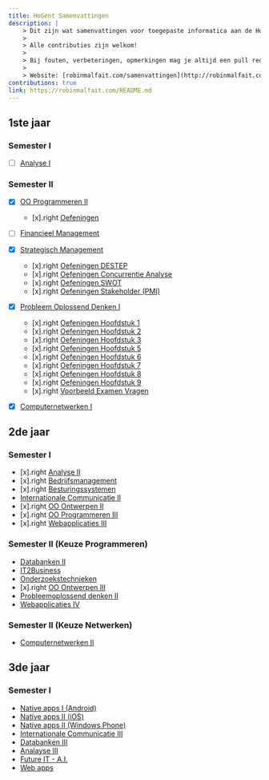 ```yaml
---
title: HoGent Samenvattingen
description: |
    > Dit zijn wat samenvattingen voor toegepaste informatica aan de HoGent.
    >
    > Alle contributies zijn welkom!
    >
    > Bij fouten, verbeteringen, opmerkingen mag je altijd een pull request sturen of melden bij issues op [GitHub](https://github.com/RobinMalfait/HoGent-Samenvattingen)
    >
    > Website: [robinmalfait.com/samenvattingen](http://robinmalfait.com/samenvattingen).
contributions: true
link: https://robinmalfait.com/README.md
---
```



## 1ste jaar

### Semester I

* [ ] [Analyse I](1ste-jaar/semester-I/Analyse-I.md)

### Semester II

* [x] [OO Programmeren II](1ste-jaar/semester-II/OO-Progammeren-II.md)
    * [x].right [Oefeningen](1ste-jaar/semester-II/Oefeningen-OO-Programmeren-II/index.md)

* [ ] [Financieel Management](1ste-jaar/semester-II/Financieel-Management.md)

* [x] [Strategisch Management](1ste-jaar/semester-II/Strategisch-Management.md)
    * [x].right [Oefeningen DESTEP](1ste-jaar/semester-II/Oefeningen-Strategisch-Management/Oefeningen-DESTEP.md)
    * [x].right [Oefeningen Concurrentie Analyse](1ste-jaar/semester-II/Oefeningen-Strategisch-Management/Oefeningen-Concurrentie-Analyse.md)
    * [x].right [Oefeningen SWOT](1ste-jaar/semester-II/Oefeningen-Strategisch-Management/Oefeningen-SWOT.md)
    * [x].right [Oefeningen Stakeholder (PMI)](1ste-jaar/semester-II/Oefeningen-Strategisch-Management/Oefeningen-PMI.md)

* [x] [Probleem Oplossend Denken I](1ste-jaar/semester-II/Probleem-Oplossend-Denken-I.md)
    * [x].right [Oefeningen Hoofdstuk 1](1ste-jaar/semester-II/Oefeningen-Probleem-Oplossend-Denken-I/1.4.oefeningen.md)
    * [x].right [Oefeningen Hoofdstuk 2](1ste-jaar/semester-II/Oefeningen-Probleem-Oplossend-Denken-I/2.3.oefeningen.md)
    * [x].right [Oefeningen Hoofdstuk 3](1ste-jaar/semester-II/Oefeningen-Probleem-Oplossend-Denken-I/3.4.oefeningen.md)
    * [x].right [Oefeningen Hoofdstuk 5](1ste-jaar/semester-II/Oefeningen-Probleem-Oplossend-Denken-I/5.6.oefeningen.md)
    * [x].right [Oefeningen Hoofdstuk 6](1ste-jaar/semester-II/Oefeningen-Probleem-Oplossend-Denken-I/6.5.oefeningen.md)
    * [x].right [Oefeningen Hoofdstuk 7](1ste-jaar/semester-II/Oefeningen-Probleem-Oplossend-Denken-I/7.4.oefeningen.md)
    * [x].right [Oefeningen Hoofdstuk 8](1ste-jaar/semester-II/Oefeningen-Probleem-Oplossend-Denken-I/8.5.oefeningen.md)
    * [x].right [Oefeningen Hoofdstuk 9](1ste-jaar/semester-II/Oefeningen-Probleem-Oplossend-Denken-I/9.5.oefeningen.md)
    * [x].right [Voorbeeld Examen Vragen](1ste-jaar/semester-II/Oefeningen-Probleem-Oplossend-Denken-I/Examen.md)

* [x] [Computernetwerken I](1ste-jaar/semester-II/Computernetwerken-I.md)

## 2de jaar

### Semester I

* [x].right [Analyse II](2de-jaar/semester-I/Analyse-II.md)
* [x].right [Bedrijfsmanagement](2de-jaar/semester-I/Bedrijfsmanagement.md)
* [x].right [Besturingssystemen](2de-jaar/semester-I/Besturingssystemen.md)
* [Internationale Communicatie II](2de-jaar/semester-I/Internationale-Communicatie-II.md)
* [x].right [OO Ontwerpen II](2de-jaar/semester-I/OO-Ontwerpen-II.md)
* [x].right [OO Programmeren III](2de-jaar/semester-I/OO-Programmeren-III.md)
* [x].right [Webapplicaties III](2de-jaar/semester-I/Webapplicaties-III.md)

### Semester II (Keuze Programmeren)

* [Databanken II](2de-jaar/semester-II/Databanken-II.md)
* [IT2Business](2de-jaar/semester-II/IT2Business.md)
* [Onderzoekstechnieken](2de-jaar/semester-II/Onderzoekstechnieken.md)
* [x].right [OO Ontwerpen III](2de-jaar/semester-II/OO-Ontwerpen-III.md)
* [Probleemoplossend denken II](2de-jaar/semester-II/Probleemoplossend-denken-II.md)
* [Webapplicaties IV](2de-jaar/semester-II/Webapplicaties-IV.md)

### Semester II (Keuze Netwerken)

* [Computernetwerken II](2de-jaar/semester-II/Computernetwerken-II.md)

## 3de jaar

### Semester I

* [Native apps I (Android)](3de-jaar/semester-I/Native-Apps-I.md)
* [Native apps II (iOS)](3de-jaar/semester-I/Native-Apps-II-IOS.md)
* [Native apps II (Windows Phone)](3de-jaar/semester-I/Native-Apps-II-Windows-Phone.md)
* [Internationale Communicatie III](3de-jaar/semester-I/Internationale-Communicatie-III.md)
* [Databanken III](3de-jaar/semester-I/Databanken-III.md)
* [Analayse III](3de-jaar/semester-I/Analyse-III.md)
* [Future IT - A.I.](3de-jaar/semester-I/Future-IT-AI.md)
* [Web apps](3de-jaar/semester-I/Web-Apps.md)
